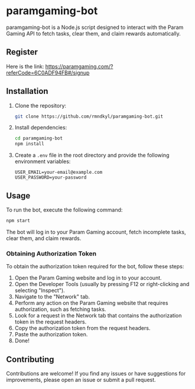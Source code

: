 # paramgaming-bot

paramgaming-bot is a Node.js script designed to interact with the Param Gaming API to fetch tasks, clear them, and claim rewards automatically.

## Register

Here is the link: https://paramgaming.com/?referCode=6C0ADF94FB#/signup

## Installation

1. Clone the repository:

   ```bash
   git clone https://github.com/rmndkyl/paramgaming-bot.git
   ```

2. Install dependencies:

   ```bash
   cd paramgaming-bot
   npm install
   ```

3. Create a `.env` file in the root directory and provide the following environment variables:

   ```plaintext
   USER_EMAIL=your-email@example.com
   USER_PASSWORD=your-password
   ```

## Usage

To run the bot, execute the following command:

```bash
npm start
```

The bot will log in to your Param Gaming account, fetch incomplete tasks, clear them, and claim rewards.

### Obtaining Authorization Token

To obtain the authorization token required for the bot, follow these steps:

1. Open the Param Gaming website and log in to your account.
2. Open the Developer Tools (usually by pressing F12 or right-clicking and selecting "Inspect").
3. Navigate to the "Network" tab.
4. Perform any action on the Param Gaming website that requires authorization, such as fetching tasks.
5. Look for a request in the Network tab that contains the authorization token in the request headers.
6. Copy the authorization token from the request headers.
7. Paste the authorization token.
8. Done!

## Contributing

Contributions are welcome! If you find any issues or have suggestions for improvements, please open an issue or submit a pull request.
